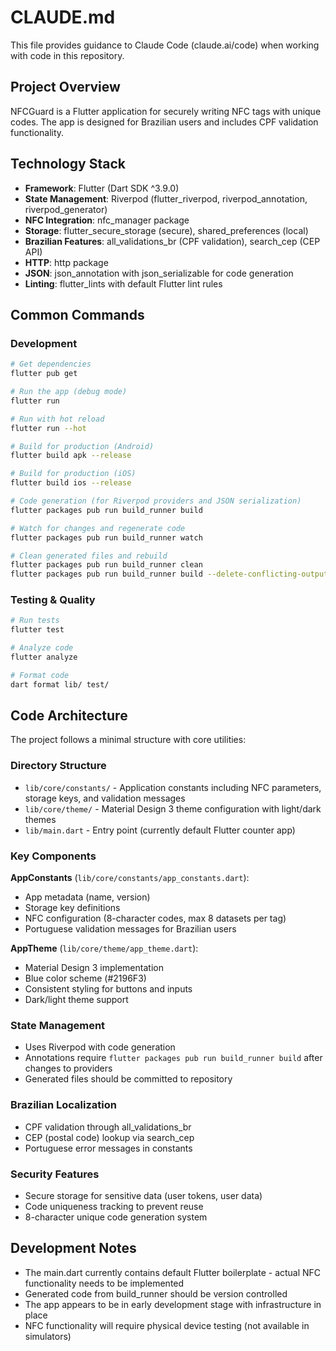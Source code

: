 # CLAUDE.md

This file provides guidance to Claude Code (claude.ai/code) when working with code in this
repository.

## Project Overview

NFCGuard is a Flutter application for securely writing NFC tags with unique codes. The app is
designed for Brazilian users and includes CPF validation functionality.

## Technology Stack

- **Framework**: Flutter (Dart SDK ^3.9.0)
- **State Management**: Riverpod (flutter_riverpod, riverpod_annotation, riverpod_generator)
- **NFC Integration**: nfc_manager package
- **Storage**: flutter_secure_storage (secure), shared_preferences (local)
- **Brazilian Features**: all_validations_br (CPF validation), search_cep (CEP API)
- **HTTP**: http package
- **JSON**: json_annotation with json_serializable for code generation
- **Linting**: flutter_lints with default Flutter lint rules

## Common Commands

### Development

```bash
# Get dependencies
flutter pub get

# Run the app (debug mode)
flutter run

# Run with hot reload
flutter run --hot

# Build for production (Android)
flutter build apk --release

# Build for production (iOS)  
flutter build ios --release

# Code generation (for Riverpod providers and JSON serialization)
flutter packages pub run build_runner build

# Watch for changes and regenerate code
flutter packages pub run build_runner watch

# Clean generated files and rebuild
flutter packages pub run build_runner clean
flutter packages pub run build_runner build --delete-conflicting-outputs
```

### Testing & Quality

```bash
# Run tests
flutter test

# Analyze code
flutter analyze

# Format code
dart format lib/ test/
```

## Code Architecture

The project follows a minimal structure with core utilities:

### Directory Structure

- `lib/core/constants/` - Application constants including NFC parameters, storage keys, and
  validation messages
- `lib/core/theme/` - Material Design 3 theme configuration with light/dark themes
- `lib/main.dart` - Entry point (currently default Flutter counter app)

### Key Components

**AppConstants** (`lib/core/constants/app_constants.dart`):

- App metadata (name, version)
- Storage key definitions
- NFC configuration (8-character codes, max 8 datasets per tag)
- Portuguese validation messages for Brazilian users

**AppTheme** (`lib/core/theme/app_theme.dart`):

- Material Design 3 implementation
- Blue color scheme (#2196F3)
- Consistent styling for buttons and inputs
- Dark/light theme support

### State Management

- Uses Riverpod with code generation
- Annotations require `flutter packages pub run build_runner build` after changes to providers
- Generated files should be committed to repository

### Brazilian Localization

- CPF validation through all_validations_br
- CEP (postal code) lookup via search_cep
- Portuguese error messages in constants

### Security Features

- Secure storage for sensitive data (user tokens, user data)
- Code uniqueness tracking to prevent reuse
- 8-character unique code generation system

## Development Notes

- The main.dart currently contains default Flutter boilerplate - actual NFC functionality needs to
  be implemented
- Generated code from build_runner should be version controlled
- The app appears to be in early development stage with infrastructure in place
- NFC functionality will require physical device testing (not available in simulators)